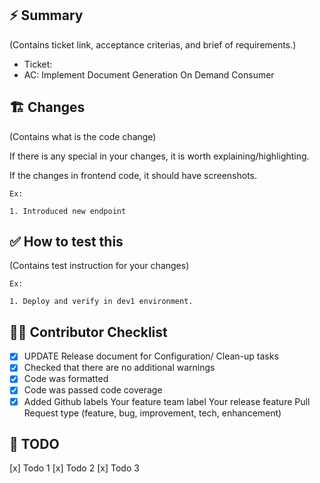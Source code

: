 ## ⚡ Summary

(Contains ticket link, acceptance criterias, and brief of requirements.)

-   Ticket: 
-   AC: Implement Document Generation On Demand Consumer

## 🏗 Changes

(Contains what is the code change)

If there is any special in your changes, it is worth explaining/highlighting.

If the changes in frontend code, it should have screenshots.

```
Ex:

1. Introduced new endpoint
```

## ✅ How to test this

(Contains test instruction for your changes)

```
Ex:

1. Deploy and verify in dev1 environment.

```

## 👷‍♂ Contributor Checklist

-   [x] UPDATE Release document for Configuration/ Clean-up tasks
-   [x] Checked that there are no additional warnings
-   [x] Code was formatted
-   [x] Code was passed code coverage
-   [x] Added Github labels
        Your feature team label
        Your release feature
        Pull Request type (feature, bug, improvement, tech, enhancement)

## 🚀 TODO

[x] Todo 1
[x] Todo 2
[x] Todo 3
